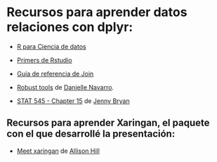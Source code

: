 # Recursos para aprender datos relaciones con dplyr:

* [R para Ciencia de datos](http://r4ds.had.co.nz/) 

* [Primers de Rstudio](https://rstudio.cloud/learn/primers/4.3)
 
* [Guía de referencia de Join](https://dplyr.tidyverse.org/reference/join.html)

* [Robust tools](https://github.com/gnab/remark/issues/142) de  [Danielle Navarro](https://twitter.com/djnavarro).

* [STAT 545 - Chapter 15](https://stat545.com/join-cheatsheet.html) de [Jenny Bryan](https://twitter.com/JennyBryan)


## Recursos para aprender Xaringan, el paquete con el que desarrollé la presentación:

* [Meet xaringan](https://arm.rbind.io/slides/xaringan.html) de [Allison Hill](https://twitter.com/apreshill)

